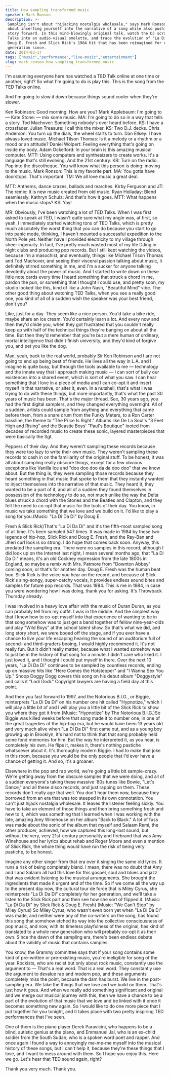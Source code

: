 ```yaml
---
title: How sampling transformed music
speaker: Mark Ronson
description: >-
 Sampling isn't about "hijacking nostalgia wholesale," says Mark Ronson. It's
 about inserting yourself into the narrative of a song while also pushing that
 story forward. In this mind-blowingly original talk, watch the DJ scramble 15 TED
 Talks into an audio-visual omelette, and trace the evolution of "La Di Da Di,"
 Doug E. Fresh and Slick Rick's 1984 hit that has been reimagined for every
 generation since.
date: 2014-03-17
tags: ["music","performance","live-music","entertainment"]
slug: mark_ronson_how_sampling_transformed_music
---
```


I'm assuming everyone here has watched a TED Talk online at one time or another, right? So
what I'm going to do is play this. This is the song from the TED Talks online.

And I'm going to slow it down because things sound cooler when they're slower.

Ken Robinson: Good morning. How are you? Mark Applebaum: I'm going to — Kate Stone: — mix
some music. MA: I'm going to do so in a way that tells a story. Tod Machover: Something
nobody's ever heard before. KS: I have a crossfader. Julian Treasure: I call this the
mixer. KS: Two D.J. decks. Chris Anderson: You turn up the dials, the wheel starts to
turn. Dan Ellsey: I have always loved music. Michael Tilson Thomas: Is it a melody or a
rhythm or a mood or an attitude? Daniel Wolpert: Feeling everything that's going on
inside my body. Adam Ockelford: In your brain is this amazing musical computer. MTT:
Using computers and synthesizers to create works. It's a language that's still evolving.
And the 21st century. KR: Turn on the radio. Pop into the discotheque. You will know what
this person is doing: moving to the music. Mark Ronson: This is my favorite part. MA: You
gotta have doorstops. That's important. TM: We all love music a great deal.

MTT: Anthems, dance crazes, ballads and marches. Kirby Ferguson and JT: The remix: It is
new music created from old music. Ryan Holladay: Blend seamlessly. Kathryn Schulz: And
that's how it goes. MTT: What happens when the music stops? KS: Yay! 

MR: Obviously, I've been watching a lot of TED Talks. When I was first asked to speak at
TED, I wasn't quite sure what my angle was, at first, so yeah, I immediately started
watching tons of TED Talks, which is pretty much absolutely the worst thing that you can
do because you start to go into panic mode, thinking, I haven't mounted a successful
expedition to the North Pole yet. Neither have I provided electricity to my village
through sheer ingenuity. In fact, I've pretty much wasted most of my life DJing in night
clubs and producing pop records. But I still kept watching the videos, because I'm a
masochist, and eventually, things like Michael Tilson Thomas and Tod Machover, and seeing
their visceral passion talking about music, it definitely stirred something in me, and I'm
a sucker for anyone talking devotedly about the power of music. And I started to write
down on these little note cards every time I heard something that struck a chord in me,
pardon the pun, or something that I thought I could use, and pretty soon, my studio looked
like this, kind of like a John Nash, "Beautiful Mind" vibe. The other good thing about
watching TED Talks, when you see a really good one, you kind of all of a sudden wish the
speaker was your best friend, don't you?

Like, just for a day. They seem like a nice person. You'd take a bike ride, maybe share an
ice cream. You'd certainly learn a lot. And every now and then they'd chide you, when they
got frustrated that you couldn't really keep up with half of the technical things they're
banging on about all the time. But then they'd remember that you're but a mere human of
ordinary, mortal intelligence that didn't finish university, and they'd kind of forgive
you, and pet you like the dog. 

Man, yeah, back to the real world, probably Sir Ken Robinson and I are not going to end up
being best of friends. He lives all the way in L.A. and I imagine is quite busy, but
through the tools available to me — technology and the innate way that I approach making
music — I can sort of bully our existences into a shared event, which is sort of what you
saw. I can hear something that I love in a piece of media and I can co-opt it and insert
myself in that narrative, or alter it, even. In a nutshell, that's what I was trying to do
with these things, but more importantly, that's what the past 30 years of music has been.
That's the major thread. See, 30 years ago, you had the first digital samplers, and they
changed everything overnight. All of a sudden, artists could sample from anything and
everything that came before them, from a snare drum from the Funky Meters, to a Ron Carter
bassline, the theme to "The Price Is Right." Albums like De La Soul's "3 Feet High and
Rising" and the Beastie Boys' "Paul's Boutique" looted from decades of recorded music to
create these sonic, layered masterpieces that were basically the Sgt.

Peppers of their day. And they weren't sampling these records because they were too lazy
to write their own music. They weren't sampling these records to cash in on the
familiarity of the original stuff. To be honest, it was all about sampling really obscure
things, except for a few obvious exceptions like Vanilla Ice and "doo doo doo da da doo
doo" that we know about. But the thing is, they were sampling those records because they
heard something in that music that spoke to them that they instantly wanted to inject
themselves into the narrative of that music. They heard it, they wanted to be a part of
it, and all of a sudden they found themselves in possession of the technology to do so,
not much unlike the way the Delta blues struck a chord with the Stones and the Beatles and
Clapton, and they felt the need to co-opt that music for the tools of their day. You know,
in music we take something that we love and we build on it. I'd like to play a song for
you.(Music: "La Di Da Di" by Doug E.

Fresh & Slick Rick)That's "La Di Da Di" and it's the fifth-most sampled song of all time.
It's been sampled 547 times. It was made in 1984 by these two legends of hip-hop, Slick
Rick and Doug E. Fresh, and the Ray-Ban and Jheri curl look is so strong. I do hope that
comes back soon. Anyway, this predated the sampling era. There were no samples in this
record, although I did look up on the Internet last night, I mean several months ago, that
"La Di Da Di" means, it's an old Cockney expression from the late 1800s in England, so
maybe a remix with Mrs. Patmore from "Downton Abbey" coming soon, or that's for another
day. Doug E. Fresh was the human beat box. Slick Rick is the voice you hear on the record,
and because of Slick Rick's sing-songy, super-catchy vocals, it provides endless sound
bites and samples for future pop records. That was 1984. This is me in 1984, in case you
were wondering how I was doing, thank you for asking. It's Throwback Thursday
already.

I was involved in a heavy love affair with the music of Duran Duran, as you can probably
tell from my outfit. I was in the middle. And the simplest way that I knew how to co-opt
myself into that experience of wanting to be in that song somehow was to just get a band
together of fellow nine-year-olds and play "Wild Boys" at the school talent show. So
that's what we did, and long story short, we were booed off the stage, and if you ever
have a chance to live your life escaping hearing the sound of an auditorium full of
second- and third-graders booing, I would highly recommend it. It's not really fun. But it
didn't really matter, because what I wanted somehow was to just be in the history of that
song for a minute. I didn't care who liked it. I just loved it, and I thought I could put
myself in there. Over the next 10 years, "La Di Da Di" continues to be sampled by countless
records, ending up on massive hits like "Here Comes the Hotstepper" and "I Wanna Sex You
Up." Snoop Doggy Dogg covers this song on his debut album "Doggystyle" and calls it "Lodi
Dodi." Copyright lawyers are having a field day at this point.

And then you fast forward to 1997, and the Notorious B.I.G., or Biggie, reinterprets "La
Di Da Di" on his number one hit called "Hypnotize," which I will play a little bit of and
I will play you a little bit of the Slick Rick to show you where they got it from.(Music:
"Hypnotize" by The Notorious B.I.G.)So Biggie was killed weeks before that song made it to
number one, in one of the great tragedies of the hip-hop era, but he would have been 13
years old and very much alive when "La Di Da Di" first came out, and as a young boy
growing up in Brooklyn, it's hard not to think that that song probably held some fond
memories for him. But the way he interpreted it, as you hear, is completely his own. He
flips it, makes it, there's nothing pastiche whatsoever about it. It's thoroughly modern
Biggie. I had to make that joke in this room, because you would be the only people that
I'd ever have a chance of getting it. And so, it's a groaner.

Elsewhere in the pop and rap world, we're going a little bit sample-crazy. We're getting
away from the obscure samples that we were doing, and all of a sudden everyone's taking
these massive '80s tunes like Bowie, "Let's Dance," and all these disco records, and just
rapping on them. These records don't really age that well. You don't hear them now,
because they borrowed from an era that was too steeped in its own connotation. You can't
just hijack nostalgia wholesale. It leaves the listener feeling sickly. You have to take an
element of those things and then bring something fresh and new to it, which was something
that I learned when I was working with the late, amazing Amy Winehouse on her album "Back
to Black." A lot of fuss was made about the sonic of the album that myself and Salaam
Remi, the other producer, achieved, how we captured this long-lost sound, but without the
very, very 21st-century personality and firebrand that was Amy Winehouse and her lyrics
about rehab and Roger Moore and even a mention of Slick Rick, the whole thing would have
run the risk of being very pastiche, to be honest.

Imagine any other singer from that era over it singing the same old lyrics. It runs a risk
of being completely bland. I mean, there was no doubt that Amy and I and Salaam all had
this love for this gospel, soul and blues and jazz that was evident listening to the
musical arrangements. She brought the ingredients that made it urgent and of the time. So
if we come all the way up to the present day now, the cultural tour de force that is Miley
Cyrus, she reinterprets "La Di Da Di" completely for her generation, and we'll take a
listen to the Slick Rick part and then see how she sort of flipped it. (Music: "La Di Da
Di" by Slick Rick & Doug E. Fresh) (Music: "We Can't Stop" by Miley Cyrus) So Miley Cyrus,
who wasn't even born yet when "La Di Da Di" was made, and neither were any of the
co-writers on the song, has found this song that somehow etched its way into the
collective consciousness of pop music, and now, with its timeless playfulness of the
original, has kind of translated to a whole new generation who will probably co-opt it as
their own. Since the dawn of the sampling era, there's been endless debate about the
validity of music that contains samples.

You know, the Grammy committee says that if your song contains some kind of pre-written or
pre-existing music, you're ineligible for song of the year. Rockists, who are racist but
only about rock music, constantly use the argument to — That's a real word. That is a real
word. They constantly use the argument to devalue rap and modern pop, and these arguments
completely miss the point, because the dam has burst. We live in the post-sampling era. We
take the things that we love and we build on them. That's just how it goes. And when we
really add something significant and original and we merge our musical journey with this,
then we have a chance to be a part of the evolution of that music that we love and be
linked with it once it becomes something new again. So I would like to do one more piece
that I put together for you tonight, and it takes place with two pretty inspiring TED
performances that I've seen.

One of them is the piano player Derek Paravicini, who happens to be a blind, autistic
genius at the piano, and Emmanuel Jal, who is an ex-child soldier from the South Sudan,
who is a spoken word poet and rapper. And once again I found a way to annoyingly me-me-me
myself into the musical history of these songs, but I can't help it, because they're these
things that I love, and I want to mess around with them. So I hope you enjoy this. Here we
go. Let's hear that TED sound again, right?

Thank you very much. Thank you.

<!--
ad_duration=3.33
comment_count=102
event="TED2014"
external_start_time=0
intro_duration=11.82
is_subtitle_required="False"
is_talk_featured="True"
language="en"
language_swap="False"
native_language="en"
number_of_related_talks=6
number_of_speakers=1
number_of_subtitled_videos=22
number_of_tags=4
number_of_talk_download_languages=22
number_of_talk_more_resources=0
number_of_talk_recommendations=0
number_of_talks_take_actions=0
post_ad_duration=0.83
published_timestamp="2014-05-09 14:57:48"
recording_date="2014-03-17"
speaker_description="Music producer and DJ"
speaker_is_published=1
speaker_name="Mark Ronson"
talk_name="How sampling transformed music"
talks_tags=["music","performance","live-music","entertainment"]
url_audio="https://download.ted.com/talks/MarkRonson_2014.mp3?apikey=acme-roadrunner"
url_photo_speaker="https://pe.tedcdn.com/images/ted/e9dbac987b90c5ae9496c9a2cd74786a7ac99371_254x191.jpg"
url_photo_talk="https://pe.tedcdn.com/images/ted/9b45eae489c8ed9b3392b6a9915b3d7b02cadc91_1600x1200.jpg"
url_webpage="https://www.ted.com/talks/mark_ronson_how_sampling_transformed_music"
video_type_name="TED Stage Talk"
-->